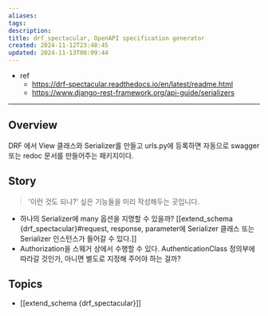 ```yaml
---
aliases: 
tags: 
description:
title: drf_spectacular, OpenAPI specification generator
created: 2024-11-12T23:48:45
updated: 2024-11-13T00:09:44
---
```

- ref
	- <https://drf-spectacular.readthedocs.io/en/latest/readme.html>
	- <https://www.django-rest-framework.org/api-guide/serializers>
---

## Overview

DRF 에서 View 클래스와 Serializer를 만들고 urls.py에 등록하면 자동으로 swagger 또는 redoc 문서를 만들어주는 패키지이다. 

## Story

> '이런 것도 되나?' 싶은 기능들을 미리 작성해두는 곳입니다. 

- 하나의 Serializer에 many 옵션을 지명할 수 있을까? [[extend_schema {drf_spectacular}#request, response, parameter에 Serializer 클래스 또는 Serializer 인스턴스가 들어갈 수 있다.]]
- Authorization을 스웨거 상에서 수행할 수 있다. AuthenticationClass 정의부에 따라갈 것인가, 아니면 별도로 지정해 주어야 하는 걸까?

## Topics

- [[extend_schema {drf_spectacular}]]

